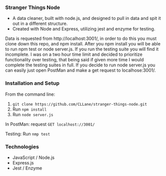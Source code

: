 ### Stranger Things Node

 * A data cleaner, built with node.js, and designed to pull in data and spit it out in a different structure.
 * Created with Node and Express, utilizing jest and enzyme for testing.

Data is requested from http://localhost:3001/, in order to do this you must clone down this repo, and npm install.
After you npm install you will be able to run npm test or node server.js.  If you run the testing suite you will find it incomplete. I was on a two hour time limit and decided to prioritize functionality over testing, that being said if given more time I would complete the testing suites in full. If you decide to run node server.js you can easily just open PostMan and make a get request to localhose:3001/.

### Installation and Setup
From the command line:
1. `git clone https://github.com/CLLane/stranger-things-node.git`
1. Run `npm install`
1. Run `node server.js`

In PostMan:
request `GET localhost://3001/`

Testing:
Run `nmp test`

### Technologies
- JavaScript / Node.js 
- Express.js 
- Jest / Enzyme

